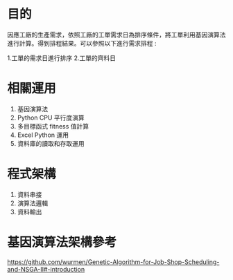 # 目的

因應工廠的生產需求，依照工廠的工單需求日為排序條件，將工單利用基因演算法進行計算。得到排程結果。可以參照以下進行需求排程 :

1.工單的需求日進行排序
2.工單的齊料日

# 相關運用

1. 基因演算法
2. Python CPU 平行度演算
3. 多目標函式 fitness 值計算
4. Excel Python 運用
5. 資料庫的讀取和存取運用

# 程式架構
1. 資料串接
2. 演算法邏輯
3. 資料輸出

# 基因演算法架構參考
https://github.com/wurmen/Genetic-Algorithm-for-Job-Shop-Scheduling-and-NSGA-II#-introduction
